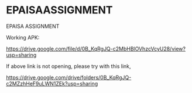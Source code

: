 # EPAISAASSIGNMENT
EPAISA ASSIGNMENT

Working APK:

https://drive.google.com/file/d/0B_KqRgJQ-c2MbHBlOVhzcVcyU28/view?usp=sharing

If above link is not opening, please try with this link,

https://drive.google.com/drive/folders/0B_KqRgJQ-c2MZzhHeF9uLWN1ZEk?usp=sharing
